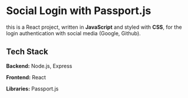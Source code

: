 # Social Login with Passport.js

 this is a React project, written in **JavaScript** and
styled with **CSS**, for the login authentication with social media (Google, Github).

## Tech Stack

**Backend:** Node.js, Express 
<br />

**Frontend:** React
<br />

**Libraries:** Passport.js